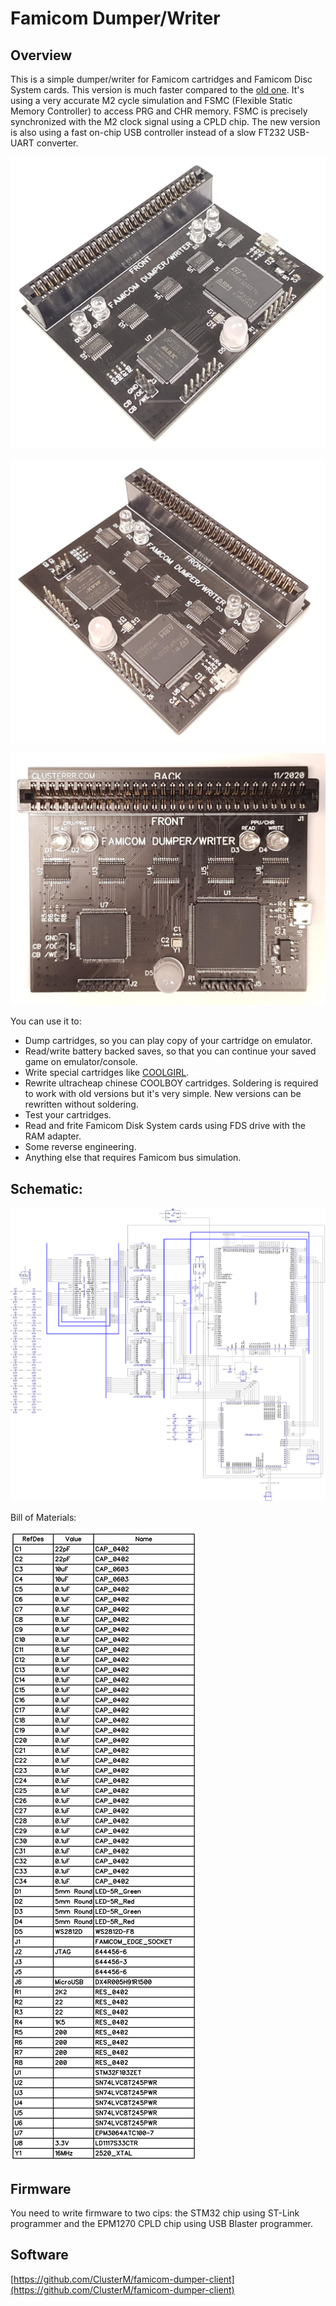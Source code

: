 # Famicom Dumper/Writer


## Overview

This is a simple dumper/writer for Famicom cartridges and Famicom Disc System cards. This version is much faster compared to the [old one](https://github.com/ClusterM/famicom-dumper). It's using a very accurate M2 cycle simulation and FSMC (Flexible Static Memory Controller) to access PRG and CHR memory. FSMC is precisely synchronized with the M2 clock signal using a CPLD chip. The new version is also using a fast on-chip USB controller instead of a slow FT232 USB-UART converter.

![Dumper](photos/dumper.jpg)

![Dumper](photos/dumper2.jpg)

![Dumper](photos/dumper3.jpg)

You can use it to:

* Dump cartridges, so you can play copy of your cartridge on emulator.
* Read/write battery backed saves, so that you can continue your saved game on emulator/console.
* Write special cartridges like [COOLGIRL](https://github.com/ClusterM/coolgirl-famicom-multicard).
* Rewrite ultracheap chinese COOLBOY cartridges. Soldering is required to work with old versions but it's very simple. New versions can be rewritten without soldering.
* Test your cartridges.
* Read and frite Famicom Disk System cards using FDS drive with the RAM adapter.
* Some reverse engineering.
* Anything else that requires Famicom bus simulation.


## Schematic:

![Schematic](schematic/schematic.png)

Bill of Materials:

![BoM](schematic/bom.png)


## Firmware

You need to write firmware to two cips: the STM32 chip using ST-Link programmer and the EPM1270 CPLD chip using USB Blaster programmer.


## Software

[https://github.com/ClusterM/famicom-dumper-client](https://github.com/ClusterM/famicom-dumper-client)
